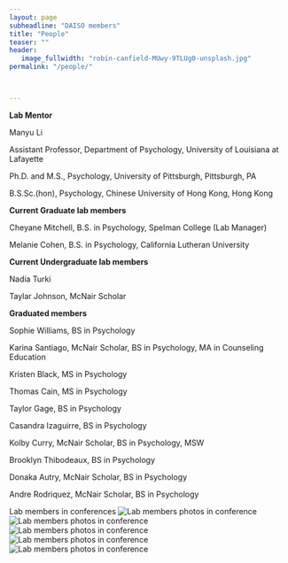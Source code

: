 ```yaml
---
layout: page
subheadline: "DAISO members"
title: "People"
teaser: ""
header:
   image_fullwidth: "robin-canfield-MUwy-9TLUg0-unsplash.jpg"
permalink: "/people/"



---
```

**Lab Mentor**

Manyu Li

Assistant Professor, Department of Psychology, University of Louisiana at Lafayette

Ph.D. and M.S., Psychology, University of Pittsburgh, Pittsburgh, PA

B.S.Sc.(hon), Psychology, Chinese University of Hong Kong, Hong Kong

**Current Graduate lab members**

Cheyane Mitchell, B.S. in Psychology, Spelman College (Lab Manager)

Melanie Cohen, B.S. in Psychology, California Lutheran University 

**Current Undergraduate lab members**

Nadia Turki

Taylar Johnson, McNair Scholar

**Graduated members**

Sophie Williams, BS in Psychology

Karina Santiago, McNair Scholar, BS in Psychology, MA in Counseling Education

Kristen Black, MS in Psychology

Thomas Cain, MS in Psychology

Taylor Gage, BS in Psychology 

Casandra Izaguirre, BS in Psychology

Kolby Curry, McNair Scholar, BS in Psychology, MSW

Brooklyn Thibodeaux, BS in Psychology

Donaka Autry, McNair Scholar, BS in Psychology

Andre Rodriquez, McNair Scholar, BS in Psychology

<aside>
   <div class="border-dotted radius b30">
         Lab members in conferences 
      <img src="https://github.com/manyu26/daisolab/blob/master/images/IMG_4813.jpg?raw=true" alt="Lab members photos in conference">
      <img src="https://github.com/manyu26/daisolab/blob/master/images/IMG_20200229_172937.jpg?raw=true" alt="Lab members photos in conference">
      <img src="https://github.com/manyu26/daisolab/blob/master/images/IMG_5816.jpg?raw=true" alt="Lab members photos in conference">
      <img src="https://github.com/manyu26/daisolab/blob/master/images/IMG_20200229_172637.jpg?raw=true" alt="Lab members photos in conference">
      <img src="https://github.com/manyu26/daisolab/blob/master/images/thumbnail_Image (1).jpg?raw=true" alt="Lab members photos in conference">
      <p class="text-left">
      </p>
   </div>
</aside>

